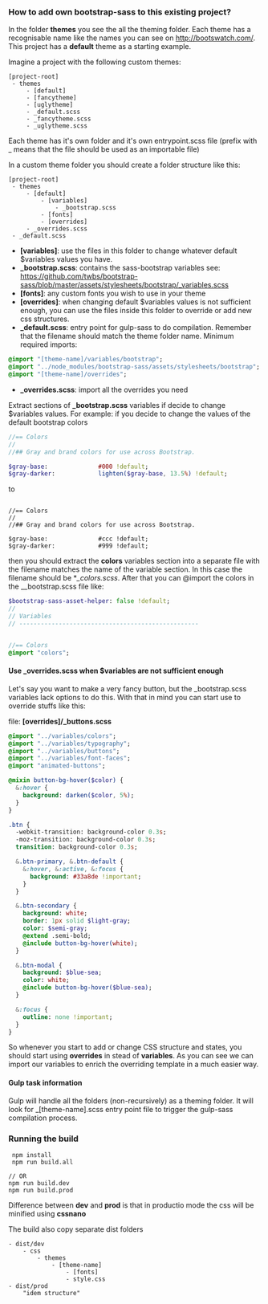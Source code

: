 ### How to add own bootstrap-sass to this existing project?

In the folder **themes** you see the all the theming folder. Each theme has a recognisable name like the names you can see on http://bootswatch.com/.
This project has a **default** theme as a starting example.

Imagine a project with the following custom themes:
```
[project-root]
 - themes
	 - [default]
	 - [fancytheme]
	 - [uglytheme]
	 - _default.scss
	 - _fancytheme.scss
	 - _uglytheme.scss
```
Each theme has it's own folder and it's own entrypoint.scss file (prefix with _ means that the file should be used as an importable file)

In a custom theme folder you should create a folder structure like this:

```
[project-root]
 - themes
	 - [default]
		 - [variables]
			 - _bootstrap.scss
		 - [fonts]
		 - [overrides]
	 - _overrides.scss
 - _default.scss
```
- **[variables]**:  use the files in this folder to change whatever default $variables values you have.
- **_bootstrap.scss**:  contains the sass-bootstrap variables see: https://github.com/twbs/bootstrap-sass/blob/master/assets/stylesheets/bootstrap/_variables.scss
- **[fonts]**:  any custom fonts you wish to use in your theme
- **[overrides]**: when changing default $variables values is not sufficient enough, you can use the files inside this folder to override or add new css structures.
- **_default.scss**: entry point for gulp-sass to do compilation. Remember that the filename should match the theme folder name.  Minimum required imports:
```sass
@import "[theme-name]/variables/bootstrap";
@import "../node_modules/bootstrap-sass/assets/stylesheets/bootstrap";
@import "[theme-name]/overrides";
```
- **_overrides.scss**:  import all the overrides you need

Extract sections of **_bootstrap.scss** variables if decide to change $variables values.
For example: if you decide to change the values of the default bootstrap colors
```sass
//== Colors
//
//## Gray and brand colors for use across Bootstrap.

$gray-base:              #000 !default;
$gray-darker:            lighten($gray-base, 13.5%) !default;
```
to
```

//== Colors
//
//## Gray and brand colors for use across Bootstrap.

$gray-base:              #ccc !default;
$gray-darker:            #999 !default;
```
then you should extract the **colors** variables section into a separate file  with the filename matches the name of the variable section. In this case the filename should be **_colors.scss*. After that you can @import the colors in the __bootstrap.scss file like:

```sass
$bootstrap-sass-asset-helper: false !default;
//
// Variables
// --------------------------------------------------


//== Colors
@import "colors";
```

#### Use _overrides.scss when $variables are not sufficient enough
Let's say you want to make a very fancy button, but the _bootstrap.scss variables lack options to do this. With that in mind you can start use to override stuffs like this:

file: **[overrides]/_buttons.scss**
```sass
@import "../variables/colors";
@import "../variables/typography";
@import "../variables/buttons";
@import "../variables/font-faces";
@import "animated-buttons";

@mixin button-bg-hover($color) {
  &:hover {
    background: darken($color, 5%);
  }
}

.btn {
  -webkit-transition: background-color 0.3s;
  -moz-transition: background-color 0.3s;
  transition: background-color 0.3s;

  &.btn-primary, &.btn-default {
    &:hover, &:active, &:focus {
      background: #33a8de !important;
    }
  }

  &.btn-secondary {
    background: white;
    border: 1px solid $light-gray;
    color: $semi-gray;
    @extend .semi-bold;
    @include button-bg-hover(white);
  }

  &.btn-modal {
    background: $blue-sea;
    color: white;
    @include button-bg-hover($blue-sea);
  }

  &:focus {
    outline: none !important;
  }
}
```
So whenever you start to add or change CSS structure and states, you should start  using **overrides** in stead of **variables**. As you can see we can import our variables to enrich the overriding template in a much easier way.

#### Gulp task information
Gulp will handle all the folders (non-recursively) as a theming folder. It will look for _[theme-name].scss entry point file to trigger the gulp-sass compilation process.

### Running the build


```
 npm install
 npm run build.all

// OR
npm run build.dev
npm run build.prod
```
Difference between **dev** and **prod** is that in productio mode the css will be minified using **cssnano**

The build also copy separate dist folders
```
- dist/dev
	- css
		- themes
			- [theme-name]
				- [fonts]
				- style.css
- dist/prod
	"idem structure"
```
